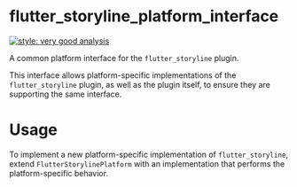 # flutter_storyline_platform_interface

[![style: very good analysis][very_good_analysis_badge]][very_good_analysis_link]

A common platform interface for the `flutter_storyline` plugin.

This interface allows platform-specific implementations of the `flutter_storyline` plugin, as well as the plugin itself, to ensure they are supporting the same interface.

# Usage

To implement a new platform-specific implementation of `flutter_storyline`, extend `FlutterStorylinePlatform` with an implementation that performs the platform-specific behavior.

[very_good_analysis_badge]: https://img.shields.io/badge/style-very_good_analysis-B22C89.svg
[very_good_analysis_link]: https://pub.dev/packages/very_good_analysis
